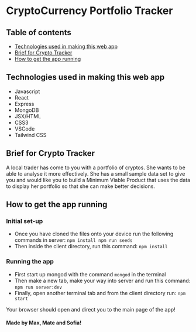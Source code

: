 # CryptoCurrency Portfolio Tracker


## Table of contents
* [Technologies used in making this web app](#techonologies-used-in-making-this-web-app)
* [Brief for Crypto Tracker](#brief-for-crypto-tracker)
* [How to get the app running](#how-to-get-the-app-running)

## Technologies used in making this web app

- Javascript
- React
- Express
- MongoDB
- JSX/HTML
- CSS3
- VSCode
- Tailwind CSS

## Brief for Crypto Tracker

A local trader has come to you with a portfolio of cryptos. She wants to be able to analyse it more effectively. She has a small sample data set to give you and would like you to build a Minimum Viable Product that uses the data to display her portfolio so that she can make better decisions.

## How to get the app running

### Initial set-up

- Once you have cloned the files onto your device run the following commands in server: `npm install npm run seeds`
- Then inside the client directory, run this command: `npm install`

### Running the app

- First start up mongod with the command `mongod` in the terminal
- Then make a new tab, make your way into server and run this command: `npm run server:dev`
- Finally, open another terminal tab and from the client directory run: `npm start`

Your browser should open and direct you to the main page of the app!

#### Made by Max, Mate and Sofia!



